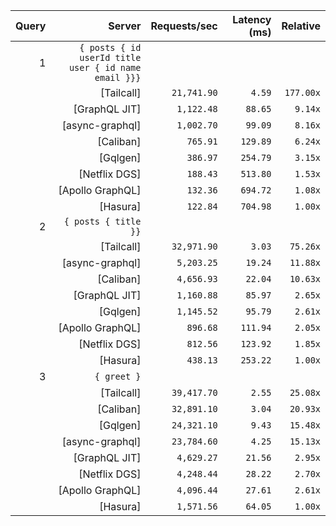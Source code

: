 <!-- PERFORMANCE_RESULTS_START -->

| Query | Server | Requests/sec | Latency (ms) | Relative |
|-------:|--------:|--------------:|--------------:|---------:|
| 1 | `{ posts { id userId title user { id name email }}}` |
|| [Tailcall] | `21,741.90` | `4.59` | `177.00x` |
|| [GraphQL JIT] | `1,122.48` | `88.65` | `9.14x` |
|| [async-graphql] | `1,002.70` | `99.09` | `8.16x` |
|| [Caliban] | `765.91` | `129.89` | `6.24x` |
|| [Gqlgen] | `386.97` | `254.79` | `3.15x` |
|| [Netflix DGS] | `188.43` | `513.80` | `1.53x` |
|| [Apollo GraphQL] | `132.36` | `694.72` | `1.08x` |
|| [Hasura] | `122.84` | `704.98` | `1.00x` |
| 2 | `{ posts { title }}` |
|| [Tailcall] | `32,971.90` | `3.03` | `75.26x` |
|| [async-graphql] | `5,203.25` | `19.24` | `11.88x` |
|| [Caliban] | `4,656.93` | `22.04` | `10.63x` |
|| [GraphQL JIT] | `1,160.88` | `85.97` | `2.65x` |
|| [Gqlgen] | `1,145.52` | `95.79` | `2.61x` |
|| [Apollo GraphQL] | `896.68` | `111.94` | `2.05x` |
|| [Netflix DGS] | `812.56` | `123.92` | `1.85x` |
|| [Hasura] | `438.13` | `253.22` | `1.00x` |
| 3 | `{ greet }` |
|| [Tailcall] | `39,417.70` | `2.55` | `25.08x` |
|| [Caliban] | `32,891.10` | `3.04` | `20.93x` |
|| [Gqlgen] | `24,321.10` | `9.43` | `15.48x` |
|| [async-graphql] | `23,784.60` | `4.25` | `15.13x` |
|| [GraphQL JIT] | `4,629.27` | `21.56` | `2.95x` |
|| [Netflix DGS] | `4,248.44` | `28.22` | `2.70x` |
|| [Apollo GraphQL] | `4,096.44` | `27.61` | `2.61x` |
|| [Hasura] | `1,571.56` | `64.05` | `1.00x` |

<!-- PERFORMANCE_RESULTS_END -->
